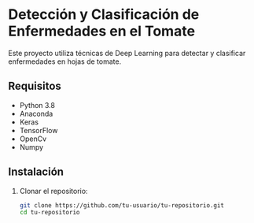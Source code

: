 # Detección y Clasificación de Enfermedades en el Tomate

Este proyecto utiliza técnicas de Deep Learning para detectar y clasificar enfermedades en hojas de tomate.

## Requisitos

- Python 3.8
- Anaconda
- Keras
- TensorFlow
- OpenCv
- Numpy

## Instalación

1. Clonar el repositorio:
   ```bash
   git clone https://github.com/tu-usuario/tu-repositorio.git
   cd tu-repositorio
